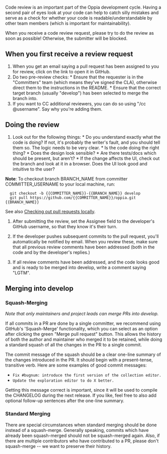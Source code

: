 Code review is an important part of the Oppia development cycle. Having a second pair of eyes look at your code can help to catch silly mistakes and serve as a check for whether your code is readable/understandable by other team members (which is important for maintainability).

When you receive a code review request, please try to do the review as soon as possible! Otherwise, the submitter will be blocked.

## When you first receive a review request

  1. When you get an email saying a pull request has been assigned to you for review, click on the link to open it in GitHub.
  1. Do two pre-review checks:
    * Ensure that the requester is in the "Committers" team (which means they've signed the CLA), otherwise direct them to the instructions in the README.
    * Ensure that the correct target branch (usually "develop") has been selected to merge the branch into.
  1. If you want to CC additional reviewers, you can do so using "/cc @username". Say why you're adding them.

## Doing the review

  1. Look out for the following things:
    * Do you understand exactly what the code is doing? If not, it's probably the writer's fault, and you should tell them so. The logic needs to be very clear.
    * Is the code doing the right thing?
    * Does the design look sensible?
    * Are there tests/docs which should be present, but aren't?
    * If the change affects the UI, check out the branch and look at it in a browser. Does the UI look good and intuitive to the user?

  **Note**: To checkout branch BRANCH_NAME from committer COMMITTER_USERNAME to your local machine, run:
  ```
    git checkout -b {{COMMITTER_NAME}}-{{BRANCH_NAME}} develop
    git pull https://github.com/{{COMMITTER_NAME}}/oppia.git {{BRANCH_NAME}}
  ```
  See also [Checking out pull requests locally](https://help.github.com/articles/checking-out-pull-requests-locally/).

  1. After submitting the review, set the Assignee field to the developer's GitHub username, so that they know it's their turn.

  1. If the developer pushes subsequent commits to the pull request, you'll automatically be notified by email. When you review these, make sure that all previous review comments have been addressed (both in the code and by the developer's replies.)

  1. If all review comments have been addressed, and the code looks good and is ready to be merged into develop, write a comment saying "LGTM".

## Merging into develop

### Squash-Merging

_Note that only maintainers and project leads can merge PRs into develop._

If all commits in a PR are done by a single committer, we recommend using GitHub's 'Squash-Merge' functionality, which you can select as an option after clicking the green "Merge pull request" button. This allows the history of both the author and maintainer who merged it to be retained, while doing a standard squash of all the changes in the PR to a single commit.

The commit message of the squash should be a clear one-line summary of the changes introduced in the PR. It should begin with a present-tense, transitive verb. Here are some examples of good commit messages:
* ``Fix #bugnum: introduce the first version of the collection editor.``
* ``Update the exploration editor to do X better.``

Getting this message correct is important, since it will be used to compile the CHANGELOG during the next release. If you like, feel free to also add optional follow-up sentences after the one-line summary.

### Standard Merging

There are special circumstances when standard merging should be done instead of a squash-merge. Generally speaking, commits which have already been squash-merged should not be squash-merged again. Also, if there are multiple contributors who have contributed to a PR, please don't squash-merge -- we want to preserve their history.